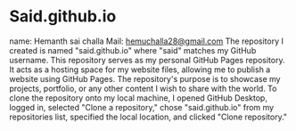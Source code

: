 # Said.github.io
name: Hemanth sai challa Mail: hemuchalla28@gmail.com
The repository I created is named "said.github.io" where "said" matches my GitHub username. This repository serves as my personal GitHub Pages repository. It acts as a hosting space for my website files, allowing me to publish a website using GitHub Pages. The repository's purpose is to showcase my projects, portfolio, or any other content I wish to share with the world.
To clone the repository onto my local machine, I opened GitHub Desktop, logged in, selected "Clone a repository," chose "said.github.io" from my repositories list, specified the local location, and clicked "Clone repository."

